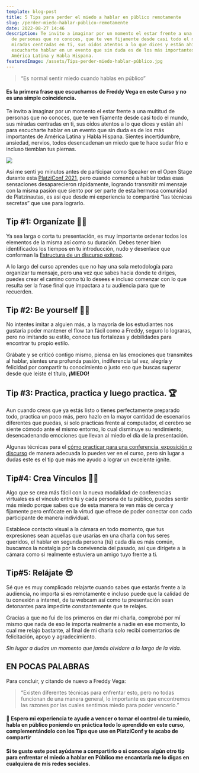 ```yaml
---
template: blog-post
title: 5 Tips para perder el miedo a hablar en público remotamente
slug: /perder-miedo-hablar-público-remotamente
date: 2022-08-27 14:46
description: Te invito a imaginar por un momento el estar frente a una multitud
  de personas que no conoces, que te ven fijamente desde casi todo el mundo, sus
  miradas centradas en ti, sus oídos atentos a lo que dices y están ahí para
  escucharte hablar en un evento que sin duda es de los más importantes de
  América Latina y Habla Hispana.
featuredImage: /assets/Tips-perder-miedo-hablar-público.jpg
---
```


> “Es normal sentir miedo cuando hablas en público”
#### Es la primera frase que escuchamos de Freddy Vega en este Curso y no es una simple coincidencia.
Te invito a imaginar por un momento el estar frente a una multitud de personas que no conoces, que te ven fijamente desde casi todo el mundo, sus miradas centradas en ti, sus oídos atentos a lo que dices y están ahí para escucharte hablar en un evento que sin duda es de los más importantes de América Latina y Habla Hispana. Sientes incertidumbre, ansiedad, nervios, todos desencadenan un miedo que te hace sudar frio e incluso tiemblan tus piernas.

![](/assets/eloy-chavez-platziconf.png)

Así me sentí yo minutos antes de participar como Speaker en el Open Stage durante esta [PlatziConf 2021](https://platzi.com/conf/), pero cuando comencé a hablar todas esas sensaciones desaparecieron rápidamente, logrando transmitir mi mensaje con la misma pasión que siento por ser parte de esta hermosa comunidad de Platzinautas, es así que desde mi experiencia te compartiré “las técnicas secretas” que use para lograrlo.

## Tip #1: Organízate ✍🏻

Ya sea larga o corta tu presentación, es muy importante ordenar todos los elementos de la misma así como su duración. Debes tener bien identificados los tiempos en tu introducción, nudo y desenlace que conforman la [Estructura de un discurso exitoso](https://platzi.com/clases/1285-hablar-en-publico/11598-estructura-de-un-discurso-exitoso/).

A lo largo del curso aprendes que no hay una sola metodología para organizar tu mensaje, pero una vez que sabes hacia donde te diriges, puedes crear el camino como tú lo desees e incluso comenzar con lo que resulta ser la frase final que impactara a tu audiencia para que te recuerden.

## Tip #2: Be yourself 💪🏻

No intentes imitar a alguien más, a la mayoría de los estudiantes nos gustaría poder mantener el flow tan fácil como a Freddy, seguro lo lograras, pero no imitando su estilo, conoce tus fortalezas y debilidades para encontrar tu propio estilo.

Grábate y se criticó contigo mismo, piensa en las emociones que transmites al hablar, sientes una profunda pasión, indiferencia tal vez, alegría y felicidad por compartir tu conocimiento o justo eso que buscas superar desde que leíste el título, **¡MIEDO!**

## Tip #3: Practica, practica y luego practica. 🏆

Aun cuando creas que ya estás listo o tienes perfectamente preparado todo, practica un poco más, pero hazlo en la mayor cantidad de escenarios diferentes que puedas, si solo practicas frente al computador, el cerebro se siente cómodo ante el mismo entorno, lo cual disminuye su rendimiento, desencadenando emociones que llevan al miedo el día de la presentación.

Algunas técnicas para el [cómo practicar para una conferencia, exposición o discurso](https://platzi.com/clases/1285-hablar-en-publico/11605-como-practicar-para-una-conferencia-exposicion-o-d/) de manera adecuada lo puedes ver en el curso, pero sin lugar a dudas este es el tip que más me ayudo a lograr un excelente ignite.

## Tip#4: Crea Vínculos 🤝🏻

Algo que se crea más fácil con la nueva modalidad de conferencias virtuales es el vínculo entre tú y cada persona de tu público, puedes sentir más miedo porque sabes que de esta manera te ven más de cerca y fijamente pero enfócate en la virtud que ofrece de poder conectar con cada participante de manera individual.

Establece contacto visual a la cámara en todo momento, que tus expresiones sean aquellas que usarías en una charla con tus seres queridos, el hablar en segunda persona (tú) cada día es más común, buscamos la nostalgia por la convivencia del pasado, así que dirígete a la cámara como si realmente estuviera un amigo tuyo frente a ti.

## Tip#5: Relájate 😎

Sé que es muy complicado relajarte cuando sabes que estarás frente a la audiencia, no importa si es remotamente e incluso puede que la calidad de tu conexión a internet, de tu webcam así como tu presentación sean detonantes para impedirte constantemente que te relajes.

Gracias a que no fui de los primeros en dar mi charla, comprobé por mí mismo que nada de eso le importa realmente a nadie en ese momento, lo cual me relajo bastante, al final de mi charla solo recibí comentarios de felicitación, apoyo y agradecimiento.

*Sin lugar a dudas un momento que jamás olvidare a lo largo de la vida.*

## EN POCAS PALABRAS

Para concluir, y citando de nuevo a Freddy Vega:

> “Existen diferentes técnicas para enfrentar esto, pero no todas funcionan de una manera general, lo importante es que encontremos las razones por las cuales sentimos miedo para poder vencerlo.”
#### 💚 Espero mi experiencia te ayude a vencer o tomar el control de tu miedo, habla en público poniendo en práctica todo lo aprendido en este curso, complementándolo con los Tips que use en PlatziConf y te acabo de compartir
#### Si te gusto este post ayúdame a compartirlo o si conoces algún otro tip para enfrentar el miedo a hablar en Público me encantaría me lo digas en cualquiera de mis redes sociales.&#xA;